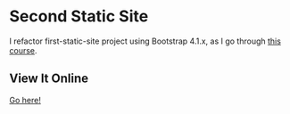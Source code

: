 # Second Static Site

I refactor first-static-site project using Bootstrap 4.1.x, as I go through
[this course](https://www.udemy.com/bootstrap-4-from-scratch-with-5-projects/).

## View It Online

[Go here!](https://webdev-play.aruba.myelin42.net/second-static-site/)
